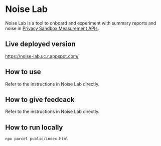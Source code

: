 # Noise Lab

Noise Lab is a tool to onboard and experiment with summary reports and noise in [Privacy Sandbox Measurement APIs](https://developer.chrome.com/docs/privacy-sandbox/#measure-digital-ads).

## Live deployed version

https://noise-lab.uc.r.appspot.com/

## How to use

Refer to the instructions in Noise Lab directly.

## How to give feedcack

Refer to the instructions in Noise Lab directly.

## How to run locally

```bash
npx parcel public/index.html
```
